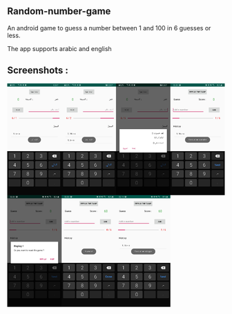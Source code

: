 ## Random-number-game
An android game to guess a number between 1 and 100 in 6 guesses or less.

The app supports arabic and english
## Screenshots :
<p float="left">
  <img src="screens/Guess a number (1).jpg" alt="Screenshot"
  style="float:left;marging-right:10px;" width="25%" />
  <img src="screens/Guess a number (2).jpg" alt="Screenshot"
  style="float:left;marging-right:10px;" width="25%" />
  <img src="screens/Guess a number (3).jpg" alt="Screenshot"
  style="float:left;marging-right:10px;" width="25%" />
  <img src="screens/Guess a number (4).jpg" alt="Screenshot"
  style="float:left;marging-right:10px;" width="25%" />
  <img src="screens/Guess a number (5).jpg" alt="Screenshot"
  style="float:left;marging-right:10px;" width="25%" />
  <img src="screens/Guess a number (6).jpg" alt="Screenshot"
  style="float:left;marging-right:10px;" width="25%" />
  <img src="screens/Guess a number (7).jpg" alt="Screenshot"
  style="float:left;marging-right:10px;" width="25%" />
</p>
